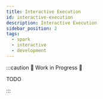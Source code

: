 ```yaml
---
title: Interactive Execution
id: interactive-execution
description: Interactive Execution
sidebar_position: 2
tags:
  - spark
  - interactive
  - development
---
```


:::caution 🚧 Work in Progress 🚧

TODO

:::
